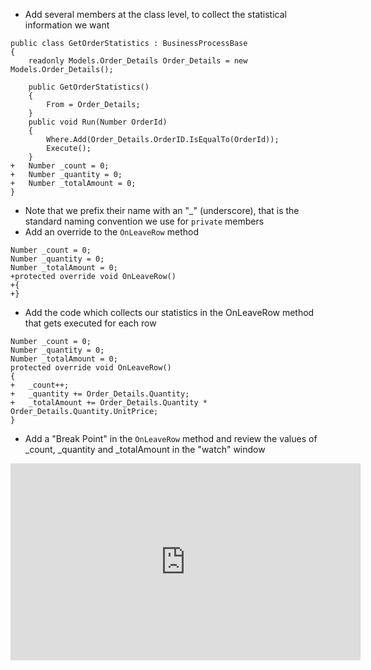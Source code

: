 ﻿* Add several members at the class level, to collect the statistical information we want
```csdiff
public class GetOrderStatistics : BusinessProcessBase
{
    readonly Models.Order_Details Order_Details = new Models.Order_Details();

    public GetOrderStatistics()
    {
        From = Order_Details;
    }
    public void Run(Number OrderId)
    {
        Where.Add(Order_Details.OrderID.IsEqualTo(OrderId));
        Execute();
    }
+   Number _count = 0;
+   Number _quantity = 0;
+   Number _totalAmount = 0;
}
```
* Note that we prefix their name with an "_" (underscore), that is the standard naming convention we use for `private` members
* Add an override to the `OnLeaveRow` method
```csdiff
Number _count = 0;
Number _quantity = 0;
Number _totalAmount = 0;
+protected override void OnLeaveRow()
+{
+}
```
* Add the code which collects our statistics in the OnLeaveRow method that gets executed for each row
```csdiff
Number _count = 0;
Number _quantity = 0;
Number _totalAmount = 0;
protected override void OnLeaveRow()
{
+   _count++;
+   _quantity += Order_Details.Quantity;
+   _totalAmount += Order_Details.Quantity * Order_Details.Quantity.UnitPrice;
}
``` 
* Add a "Break Point" in the `OnLeaveRow` method and review the values of _count, _quantity and _totalAmount in the "watch" window
<iframe width="560" height="315" src="https://www.youtube.com/embed/2zXre8oWQco?list=PL1DEQjXG2xnKS0Zo7h-PrExXZ18hGxhvA" frameborder="0" allowfullscreen></iframe>

